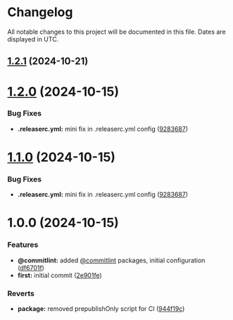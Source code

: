 # Changelog
All notable changes to this project will be documented in this file. Dates are displayed in UTC.

## [1.2.1](https://github.com/georgecht/zod-custom-events/compare/v1.2.0...v1.2.1) (2024-10-21)

# [1.2.0](https://github.com/georgecht/zod-custom-events/compare/v1.1.0...v1.2.0) (2024-10-15)

### Bug Fixes

* **.releaserc.yml:** mini fix in .releaserc.yml config ([9283687](https://github.com/georgecht/zod-custom-events/commit/92836873136b3e6862d1523b4379d503ae24c54f))

# [1.1.0](https://github.com/georgecht/zod-custom-events/compare/v1.0.0...v1.1.0) (2024-10-15)


### Bug Fixes

* **.releaserc.yml:** mini fix in .releaserc.yml config ([9283687](https://github.com/georgecht/zod-custom-events/commit/92836873136b3e6862d1523b4379d503ae24c54f))

# 1.0.0 (2024-10-15)


### Features

* **@commitlint:** added [@commitlint](https://github.com/commitlint) packages, initial configuration ([df6701f](https://github.com/georgecht/zod-custom-events/commit/df6701f216b45829d8c62f647b72a884a5e96717))
* **first:** initial commit ([2e901fe](https://github.com/georgecht/zod-custom-events/commit/2e901fe8e6dd56d1035a187e3e5ee20423069084))


### Reverts

* **package:** removed prepublishOnly script for CI ([944f19c](https://github.com/georgecht/zod-custom-events/commit/944f19cbabb3bc05c35e223b06757d2edd3e03dc))
